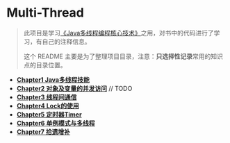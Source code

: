# Multi-Thread

> 此项目是学习[《Java多线程编程核心技术》](https://read.douban.com/ebook/10197774/)之用，对书中的代码进行了学习，有自己的注释信息。
>   
> 这个 README 主要是为了整理项目目录，注意：**只选择性记录**常用的知识点的目录位置。

- **[Chapter1 Java多线程技能](./chapter/c1.md)**
- **[Chapter2 对象及变量的并发访问](./chapter/c2.md)** // TODO
- **[Chapter3 线程间通信](./chapter/c3.md)**
- **[Chapter4 Lock的使用](./chapter/c4.md)**
- **[Chapter5 定时器Timer](./chapter/c5.md)**
- **[Chapter6 单例模式与多线程](./chapter/c6.md)**
- **[Chapter7 拾遗增补](./chapter/c7.md)**
